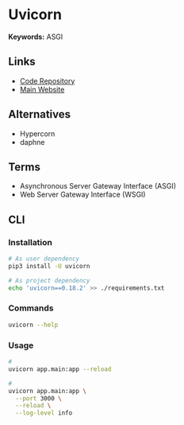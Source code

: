 # Uvicorn

**Keywords:** ASGI

## Links

- [Code Repository](https://github.com/encode/uvicorn)
- [Main Website](https://uvicorn.org/)

## Alternatives

- Hypercorn
- daphne

## Terms

- Asynchronous Server Gateway Interface (ASGI)
- Web Server Gateway Interface (WSGI)

## CLI

### Installation

```sh
# As user dependency
pip3 install -U uvicorn

# As project dependency
echo 'uvicorn==0.18.2' >> ./requirements.txt
```

### Commands

```sh
uvicorn --help
```

### Usage

```sh
#
uvicorn app.main:app --reload

#
uvicorn app.main:app \
  --port 3000 \
  --reload \
  --log-level info
```
